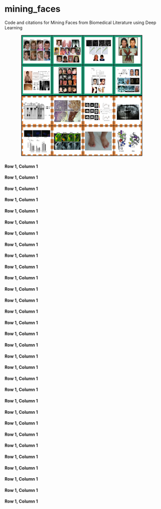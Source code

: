 # mining_faces
Code and citations for Mining Faces from Biomedical Literature using Deep Learning

<p align="center">
	<img src="PosNegFinal-min.jpg" width="400" height="400">
</p>

#### Row 1, Column 1
#### Row 1, Column 1
#### Row 1, Column 1
#### Row 1, Column 1
#### Row 1, Column 1
#### Row 1, Column 1
#### Row 1, Column 1
#### Row 1, Column 1
#### Row 1, Column 1
#### Row 1, Column 1
#### Row 1, Column 1
#### Row 1, Column 1
#### Row 1, Column 1
#### Row 1, Column 1
#### Row 1, Column 1
#### Row 1, Column 1
#### Row 1, Column 1
#### Row 1, Column 1
#### Row 1, Column 1
#### Row 1, Column 1
#### Row 1, Column 1
#### Row 1, Column 1
#### Row 1, Column 1
#### Row 1, Column 1
#### Row 1, Column 1
#### Row 1, Column 1
#### Row 1, Column 1
#### Row 1, Column 1
#### Row 1, Column 1
#### Row 1, Column 1
#### Row 1, Column 1